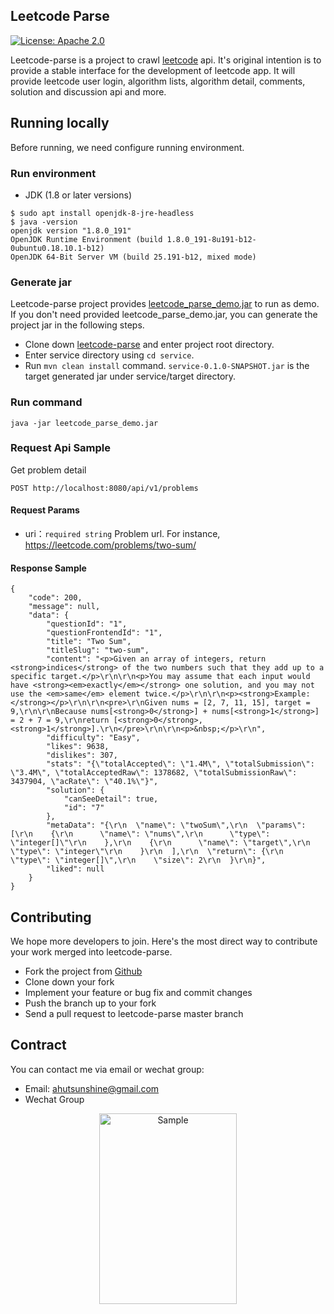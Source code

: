 <!--
Licensed to the Apache Software Foundation (ASF) under one
or more contributor license agreements.  See the NOTICE file
distributed with this work for additional information
regarding copyright ownership.  The ASF licenses this file
to you under the Apache License, Version 2.0 (the
"License"); you may not use this file except in compliance
with the License.  You may obtain a copy of the License at

  http://www.apache.org/licenses/LICENSE-2.0

Unless required by applicable law or agreed to in writing,
software distributed under the License is distributed on an
"AS IS" BASIS, WITHOUT WARRANTIES OR CONDITIONS OF ANY
KIND, either express or implied.  See the License for the
specific language governing permissions and limitations
under the License.
-->


## Leetcode Parse
[![License: Apache 2.0](https://camo.githubusercontent.com/8cb994f6c4a156c623fe057fccd7fb7d7d2e8c9b/68747470733a2f2f696d672e736869656c64732e696f2f62616467652f6c6963656e73652d417061636865253230322d3445423142412e737667)](https://www.apache.org/licenses/LICENSE-2.0.html)
    
Leetcode-parse is a project to crawl [leetcode](https://leetcode.com) api. It's original intention is to provide a stable interface for the development of leetcode app. It will provide leetcode user login, algorithm lists, algorithm detail, comments, solution and discussion api and more. 

## Running locally
Before running, we need configure running environment.
### Run environment
- JDK (1.8 or later versions)
```
$ sudo apt install openjdk-8-jre-headless
$ java -version
openjdk version "1.8.0_191"
OpenJDK Runtime Environment (build 1.8.0_191-8u191-b12-0ubuntu0.18.10.1-b12)
OpenJDK 64-Bit Server VM (build 25.191-b12, mixed mode)
```

### Generate jar
Leetcode-parse project provides [leetcode_parse_demo.jar](https://github.com/ahutsunshine/leetcode-parse/blob/master/service/src/main/resources/jar/leetcode_parse_demo.jar) to run as demo. If you don't need provided leetcode_parse_demo.jar, you can generate the project jar in the following steps.
- Clone down [leetcode-parse](https://github.com/ahutsunshine/leetcode-parse) and enter project root directory.
- Enter service directory using `cd service`.
- Run `mvn clean install` command. `service-0.1.0-SNAPSHOT.jar` is the target generated jar under service/target directory.

### Run command
```java -jar leetcode_parse_demo.jar```

### Request Api Sample

 
 Get problem detail
 
 `POST http://localhost:8080/api/v1/problems`
 
 #### Request Params
 - uri：`required string` Problem url. For instance, https://leetcode.com/problems/two-sum/

#### Response Sample
```
{
    "code": 200,
    "message": null,
    "data": {
        "questionId": "1",
        "questionFrontendId": "1",
        "title": "Two Sum",
        "titleSlug": "two-sum",
        "content": "<p>Given an array of integers, return <strong>indices</strong> of the two numbers such that they add up to a specific target.</p>\r\n\r\n<p>You may assume that each input would have <strong><em>exactly</em></strong> one solution, and you may not use the <em>same</em> element twice.</p>\r\n\r\n<p><strong>Example:</strong></p>\r\n\r\n<pre>\r\nGiven nums = [2, 7, 11, 15], target = 9,\r\n\r\nBecause nums[<strong>0</strong>] + nums[<strong>1</strong>] = 2 + 7 = 9,\r\nreturn [<strong>0</strong>, <strong>1</strong>].\r\n</pre>\r\n\r\n<p>&nbsp;</p>\r\n",
        "difficulty": "Easy",
        "likes": 9638,
        "dislikes": 307,
        "stats": "{\"totalAccepted\": \"1.4M\", \"totalSubmission\": \"3.4M\", \"totalAcceptedRaw\": 1378682, \"totalSubmissionRaw\": 3437904, \"acRate\": \"40.1%\"}",
        "solution": {
            "canSeeDetail": true,
            "id": "7"
        },
        "metaData": "{\r\n  \"name\": \"twoSum\",\r\n  \"params\": [\r\n    {\r\n      \"name\": \"nums\",\r\n      \"type\": \"integer[]\"\r\n    },\r\n    {\r\n      \"name\": \"target\",\r\n      \"type\": \"integer\"\r\n    }\r\n  ],\r\n  \"return\": {\r\n    \"type\": \"integer[]\",\r\n    \"size\": 2\r\n  }\r\n}",
        "liked": null
    }
}
```
 
## Contributing
We hope more developers to join.
Here's the most direct way to contribute your work merged into leetcode-parse.

* Fork the project from [Github](https://github.com/ahutsunshine/leetcode-parse)
* Clone down your fork
* Implement your feature or bug fix and commit changes
* Push the branch up to your fork
* Send a pull request to leetcode-parse master branch

## Contract
You can contact me via email or wechat group:
- Email:  <a href="mailto:ahutsunshine@gmail.com"> ahutsunshine@gmail.com </a>
- Wechat Group
<p align="center">
    <img src="https://github.com/ahutsunshine/leetcode-parse/blob/master/service/src/main/resources/static/leetcode_parse_group.jpg" alt="Sample"  width="220" height="305">
</p>

